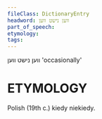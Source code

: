```yaml
---
fileClass: DictionaryEntry
headword: ווען נישט ווען
part_of_speech: 
etymology: 
tags: 
---
```

ווען נישט ווען
'occasionally'

ETYMOLOGY
===========
Polish (19th c.) kiedy niekiedy.